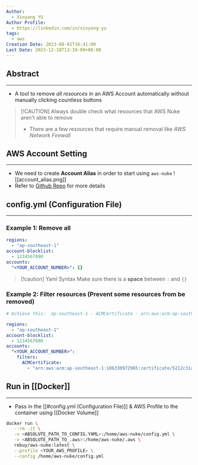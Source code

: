 ```yaml
---
Author:
  - Xinyang YU
Author Profile:
  - https://linkedin.com/in/xinyang-yu
tags:
  - aws
Creation Date: 2023-08-01T16:41:00
Last Date: 2023-12-18T13:39:09+08:00
---
```

## Abstract
---
- A tool to remove *all resources* in an AWS Account automatically without manually clicking countless buttons 
>[!CAUTION] Always double check what resources that AWS Nuke aren't able to remove
>- There are a few resources that require manual removal like *AWS Network Firewall*


## AWS Account Setting
---
- We need to create **Account Alias** in order to start using `aws-nuke`
![[account_alias.png]]
- Refer to [Github Repo](https://github.com/rebuy-de/aws-nuke) for more details


## config.yml (Configuration File)
---
### Example 1: Remove all
```yaml
regions:
  - "ap-southeast-1"
account-blocklist:
  - 1234567890
accounts:
  "<YOUR_ACCOUNT_NUMBER>": {}
```

>[!caution] Yaml Syntax
>Make sure there is a **space** between `:` and `{}`
### Example 2: Filter resources (Prevent some resources from be removed)
```yaml
# Achieve this:  ap-southeast-1 - ACMCertificate - arn:aws:acm:ap-southeast-1:106330972965:certificate/5212c31a-94f1-4dc9-80a8-b72d8d6b2054 - [DomainName: "vault.yxy.ninja"] - filtered by config

regions:
  - "ap-southeast-1"
account-blocklist:
  - 1234567890
accounts:
  "<YOUR_ACCOUNT_NUMBER>":
    filters:
      ACMCertificate:
        - "arn:aws:acm:ap-southeast-1:106330972965:certificate/5212c31a-94f1-4dc9-80a8-b72d8d6b2054"
```

## Run in [[Docker]]
---
- Pass in the [[#config.yml (Configuration File)]] & AWS Profile to the container using [[Docker Volume]]
```bash
docker run \
   --rm -it \
   -v <ABSOLUTE_PATH_TO_CONFIG.YAML>:/home/aws-nuke/config.yml \
   -v <ABSOLUTE_PATH_TO_.aws>:/home/aws-nuke/.aws \
   rebuy/aws-nuke:latest \
   --profile <YOUR_AWS_PROFILE> \
   --config /home/aws-nuke/config.yml
```
